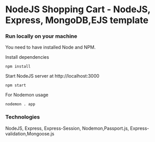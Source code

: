 # NodeJS Shopping Cart - NodeJS, Express, MongoDB,EJS template 
### Run locally on your machine
You need to have installed Node and NPM.



Install dependencies
``` shell
npm install
```

Start NodeJS server at http://localhost:3000
``` shell
npm start
```

For Nodemon usage
``` shell
nodemon . app
```

### Technologies
NodeJS, Express, Express-Session, Nodemon,Passport.js, Express-validation,Mongoose.js

